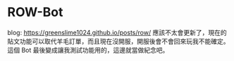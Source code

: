 # ROW-Bot
blog: https://greenslime1024.github.io/posts/row/
應該不太會更新了，現在的貼文功能可以取代羊毛訂單，而且現在沒開服，開服後會不會回來玩我不能確定。這個 Bot 最後變成讓我測試功能用的，這邊就當做紀念吧。
